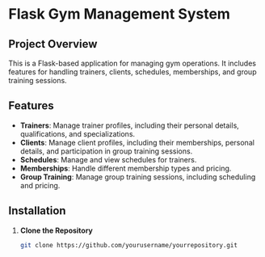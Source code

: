 # Flask Gym Management System

## Project Overview

This is a Flask-based application for managing gym operations. It includes features for handling trainers, clients, schedules, memberships, and group training sessions.

## Features

- **Trainers**: Manage trainer profiles, including their personal details, qualifications, and specializations.
- **Clients**: Manage client profiles, including their memberships, personal details, and participation in group training sessions.
- **Schedules**: Manage and view schedules for trainers.
- **Memberships**: Handle different membership types and pricing.
- **Group Training**: Manage group training sessions, including scheduling and pricing.

## Installation

1. **Clone the Repository**

   ```bash
   git clone https://github.com/yourusername/yourrepository.git
